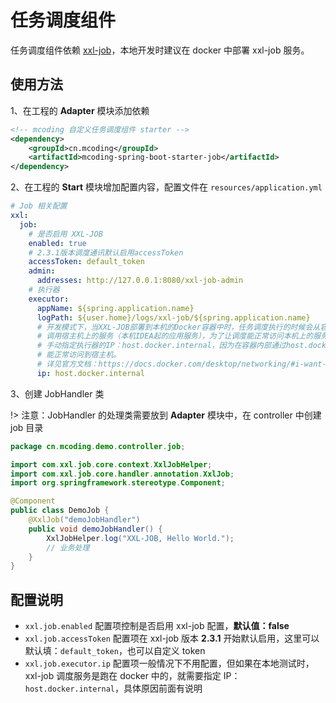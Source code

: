 # 任务调度组件

任务调度组件依赖 [xxl-job](https://www.xuxueli.com/xxl-job/)，本地开发时建议在 docker 中部署 xxl-job 服务。

## 使用方法

1、在工程的 **Adapter** 模块添加依赖

```xml
<!-- mcoding 自定义任务调度组件 starter -->
<dependency>
    <groupId>cn.mcoding</groupId>
    <artifactId>mcoding-spring-boot-starter-job</artifactId>
</dependency>
```

2、在工程的 **Start** 模块增加配置内容，配置文件在 `resources/application.yml`

```yaml
# Job 相关配置
xxl:
  job:
    # 是否启用 XXL-JOB
    enabled: true
    # 2.3.1版本调度通讯默认启用accessToken
    accessToken: default_token
    admin:
      addresses: http://127.0.0.1:8080/xxl-job-admin
    # 执行器
    executor:
      appName: ${spring.application.name}
      logPath: ${user.home}/logs/xxl-job/${spring.application.name}
      # 开发模式下，当XXL-JOB部署到本机的Docker容器中时，任务调度执行的时候会从容器内部发起请求
      # 调用宿主机上的服务（本机IDEA起的应用服务），为了让调度能正常访问本机上的服务，需要在这里
      # 手动指定执行器的IP：host.docker.internal，因为在容器内部通过host.docker.internal
      # 能正常访问到宿主机。
      # 详见官方文档：https://docs.docker.com/desktop/networking/#i-want-to-connect-from-a-container-to-a-service-on-the-host
      ip: host.docker.internal
```

3、创建 JobHandler 类

!> 注意：JobHandler 的处理类需要放到 **Adapter** 模块中，在 controller 中创建 job 目录

```java
package cn.mcoding.demo.controller.job;

import com.xxl.job.core.context.XxlJobHelper;
import com.xxl.job.core.handler.annotation.XxlJob;
import org.springframework.stereotype.Component;

@Component
public class DemoJob {
    @XxlJob("demoJobHandler")
    public void demoJobHandler() {
        XxlJobHelper.log("XXL-JOB, Hello World.");
        // 业务处理
    }
}
```

## 配置说明

- `xxl.job.enabled` 配置项控制是否启用 xxl-job 配置，**默认值：false**
- `xxl.job.accessToken` 配置项在 xxl-job 版本 **2.3.1** 开始默认启用，这里可以默认填：`default_token`，也可以自定义 token
- `xxl.job.executor.ip` 配置项一般情况下不用配置，但如果在本地测试时，xxl-job 调度服务是跑在 docker 中的，就需要指定 IP：`host.docker.internal`，具体原因前面有说明